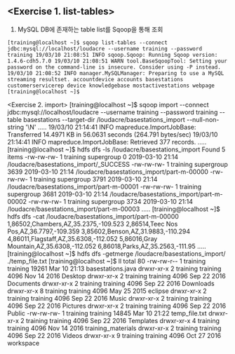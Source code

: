 <Exercise 1. list-tables>
-------------------------
1. MySQL DB에 존재하는 table list를 Sqoop을 통해 조회

`[training@localhost ~]$ sqoop list-tables --connect jdbc:mysql://localhost/loudacre --username training --password training
19/03/10 21:08:51 INFO sqoop.Sqoop: Running Sqoop version: 1.4.6-cdh5.7.0
19/03/10 21:08:51 WARN tool.BaseSqoopTool: Setting your password on the command-line is insecure. Consider using -P instead.
19/03/10 21:08:52 INFO manager.MySQLManager: Preparing to use a MySQL streaming resultset.
accountdevice
accounts
basestations
customerservicerep
device
knowledgebase
mostactivestations
webpage
[training@localhost ~]$ 
`

<Exercise 2. import>
[training@localhost ~]$ sqoop import --connect jdbc:mysql://localhost/loudacre --username training --password training --table basestations --target-dir /loudacre/basestations_import --null-non-string '\\N'
.....
19/03/10 21:14:41 INFO mapreduce.ImportJobBase: Transferred 14.4971 KB in 56.0631 seconds (264.791 bytes/sec)
19/03/10 21:14:41 INFO mapreduce.ImportJobBase: Retrieved 377 records.
.....
[training@localhost ~]$ hdfs dfs -ls /loudacre/basestations_import
Found 5 items
-rw-rw-rw-   1 training supergroup          0 2019-03-10 21:14 /loudacre/basestations_import/_SUCCESS
-rw-rw-rw-   1 training supergroup       3639 2019-03-10 21:14 /loudacre/basestations_import/part-m-00000
-rw-rw-rw-   1 training supergroup       3791 2019-03-10 21:14 /loudacre/basestations_import/part-m-00001
-rw-rw-rw-   1 training supergroup       3681 2019-03-10 21:14 /loudacre/basestations_import/part-m-00002
-rw-rw-rw-   1 training supergroup       3734 2019-03-10 21:14 /loudacre/basestations_import/part-m-00003
.....
[training@localhost ~]$ hdfs dfs -cat /loudacre/basestations_import/part-m-00000
1,86502,Chambers,AZ,35.2375,-109.523
2,86514,Teec Nos Pos,AZ,36.7797,-109.359
3,85602,Benson,AZ,31.9883,-110.294
4,86011,Flagstaff,AZ,35.6308,-112.052
5,86016,Gray Mountain,AZ,35.6308,-112.052
6,86018,Parks,AZ,35.2563,-111.95
.....
[training@localhost ~]$ hdfs dfs -getmerge /loudacre/basestations_import/ ./temp_file.txt
[training@localhost ~]$ ll
total 80
-rw-rw-r-- 1 training training 19261 Mar 10 21:13 basestations.java
drwxr-xr-x 2 training training  4096 Nov 14  2016 Desktop
drwxr-xr-x 2 training training  4096 Sep 22  2016 Documents
drwxr-xr-x 2 training training  4096 Sep 22  2016 Downloads
drwxr-xr-x 8 training training  4096 May 25  2015 eclipse
drwxr-xr-x 2 training training  4096 Sep 22  2016 Music
drwxr-xr-x 2 training training  4096 Sep 22  2016 Pictures
drwxr-xr-x 2 training training  4096 Sep 22  2016 Public
-rw-rw-rw- 1 training training 14845 Mar 10 21:22 temp_file.txt
drwxr-xr-x 2 training training  4096 Sep 22  2016 Templates
drwxr-xr-x 4 training training  4096 Nov 14  2016 training_materials
drwxr-xr-x 2 training training  4096 Sep 22  2016 Videos
drwxr-xr-x 9 training training  4096 Oct 27  2016 workspace



